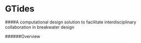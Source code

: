 # GTides
####A computational design solution to facilitate interdisciplinary collaboration in breakwater design

######Overview
